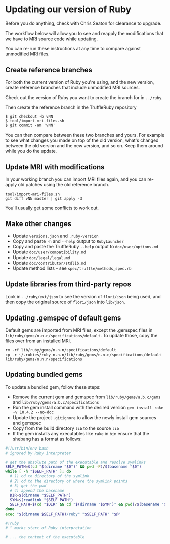 # Updating our version of Ruby

Before you do anything, check with Chris Seaton for clearance to upgrade.

The workflow below will allow you to see and reapply the modifications that we
have to MRI source code while updating.

You can re-run these instructions at any time to compare against unmodified
MRI files.

## Create reference branches

For both the current version of Ruby you're using, and the new version, create
reference branches that include unmodified MRI sources.

Check out the version of Ruby you want to create the branch for in `../ruby`.

Then create the reference branch in the TruffleRuby repository

```
$ git checkout -b vNN
$ tool/import-mri-files.sh
$ git commit -am 'vNN'
```

You can then compare between these two branches and yours. For example to see
what changes you made on top of the old version, what's changed between the
old version and the new version, and so on. Keep them around while you do the
update.

## Update MRI with modifications

In your working branch you can import MRI files again, and you can re-apply
old patches using the old reference branch.

```
tool/import-mri-files.sh
git diff vNN master | git apply -3
```

You'll usually get some conflicts to work out.

## Make other changes

* Update `versions.json` and `.ruby-version`
* Copy and paste `-h` and `--help` output to `RubyLauncher`
* Copy and paste the TruffleRuby `--help` output to `doc/user/options.md`
* Update `doc/user/compatibility.md`
* Update `doc/legal/legal.md`
* Update `doc/contributor/stdlib.md`
* Update method lists - see `spec/truffle/methods_spec.rb`

## Update libraries from third-party repos

Look in `../ruby/ext/json` to see the version of `flori/json` being used, and
then copy the original source of `flori/json` into `lib/json`.

## Updating .gemspec of default gems

Default gems are imported from MRI files, except the .gemspec files in
`lib/ruby/gems/n.n.n/specifications/default`.
To update those, copy the files over from an installed MRI.
```
rm -rf lib/ruby/gems/n.n.n/specifications/default
cp -r ~/.rubies/ruby-n.n.n/lib/ruby/gems/n.n.n/specifications/default lib/ruby/gems/n.n.n/specifications
```

## Updating bundled gems

To update a bundled gem, follow these steps:

* Remove the current gem and gemspec from `lib/ruby/gems/a.b.c/gems` and
  `lib/ruby/gems/a.b.c/specifications`
* Run the gem install command with the desired version
  `gem install rake -v 10.4.2 --no-doc`
* Update the project `.gitignore` to allow the newly install gem sources
  and gemspec
* Copy from the build directory `lib` to the source `lib`
* If the gem installs any executables like `rake` in `bin` ensure that the
  shebang has a format as follows:

```bash
#!/usr/bin/env bash
# ignored by Ruby interpreter

# get the absolute path of the executable and resolve symlinks
SELF_PATH=$(cd "$(dirname "$0")" && pwd -P)/$(basename "$0")
while [ -h "$SELF_PATH" ]; do
  # 1) cd to directory of the symlink
  # 2) cd to the directory of where the symlink points
  # 3) get the pwd
  # 4) append the basename
  DIR=$(dirname "$SELF_PATH")
  SYM=$(readlink "$SELF_PATH")
  SELF_PATH=$(cd "$DIR" && cd "$(dirname "$SYM")" && pwd)/$(basename "$SYM")
done
exec "$(dirname $SELF_PATH)/ruby" "$SELF_PATH" "$@"

#!ruby
# ^ marks start of Ruby interpretation

# ... the content of the executable
```

